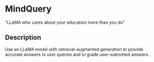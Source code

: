 # MindQuery
“LLaMA who cares about your education more than you do”
## Description
Use an LLaMA model with retrieval-augmented generation to provide accurate answers to user queries and to grade user-submitted answers.
